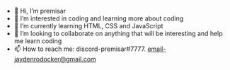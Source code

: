 - 👋 Hi, I’m premisar
- 👀 I’m interested in coding and learning more about coding
- 🌱 I’m currently learning HTML, CSS and JavaScript
- 💞️ I’m looking to collaborate on anything that will be interesting and help me learn coding
- 📫 How to reach me: discord-premisar#7777. email-jaydenrodocker@gmail.com

<!---
premisar/premisar is a ✨ special ✨ repository because its `README.md` (this file) appears on your GitHub profile.
You can click the Preview link to take a look at your changes.
--->
